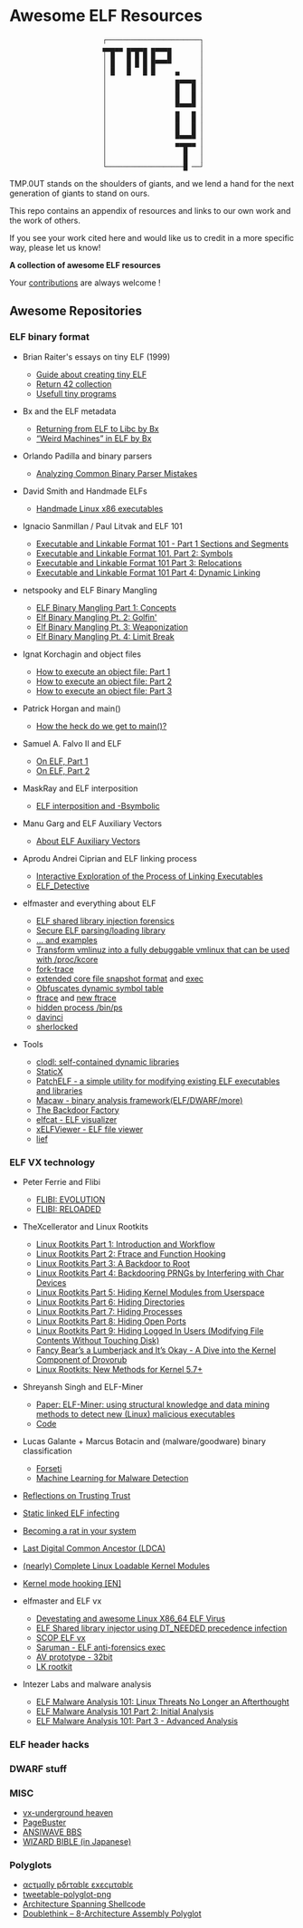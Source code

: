# Awesome ELF Resources

                           ┌───────────────────────┐                            
                           ▄▄▄▄▄ ▄▄▄▄▄ ▄▄▄▄▄       │                            
                           │ █   █ █ █ █   █       │                            
                           │ █   █ █ █ █▀▀▀▀       │                            
                           │ █   █   █ █     ▄     │                            
                           │                 ▄▄▄▄▄ │                            
                           │                 █   █ │                            
                           │                 █   █ │                            
                           │                 █▄▄▄█ │                            
                           │                 ▄   ▄ │                            
                           │                 █   █ │                            
                           │                 █   █ │                            
                           │                 █▄▄▄█ │                            
                           │                 ▄▄▄▄▄ │                            
                           │                   █   │                            
                           │                   █   │                            
                           └───────────────────█ ──┘ 

TMP.0UT stands on the shoulders of giants, and we lend a hand for the next generation of giants to stand on ours.

This repo contains an appendix of resources and links to our own work and the work of others.

If you see your work cited here and would like us to credit in a more specific way, please let us know!

**A collection of awesome ELF resources**

Your [contributions](contributing.md) are always welcome !

## Awesome Repositories

### ELF binary format

- Brian Raiter's essays on tiny ELF (1999)
  - [Guide about creating tiny ELF](https://www.muppetlabs.com/~breadbox/software/tiny/)
  - [Return 42 collection](https://www.muppetlabs.com/~breadbox/software/tiny/return42.html)
  - [Usefull tiny programs](https://www.muppetlabs.com/~breadbox/software/tiny/useful.html)

- Bx and the ELF metadata
  - [Returning from ELF to Libc by Bx](https://archive.org/details/Pocorgtfo00/page/n9/mode/1up?view=theater)
  - [“Weird Machines” in ELF by Bx](https://www.usenix.org/system/files/conference/woot13/woot13-shapiro.pdf)

- Orlando Padilla and binary parsers
  - [Analyzing Common Binary Parser Mistakes](http://www.uninformed.org/?v=all&a=12&t=txt)

- David Smith and Handmade ELFs
  - [Handmade Linux x86 executables](https://youtube.com/playlist?list=PLZCIHSjpQ12woLj0sjsnqDH8yVuXwTy3p)

- Ignacio Sanmillan / Paul Litvak and ELF 101
  - [Executable and Linkable Format 101 - Part 1 Sections and Segments](https://www.intezer.com/blog/research/executable-linkable-format-101-part1-sections-segments/)
  - [Executable and Linkable Format 101. Part 2: Symbols](https://www.intezer.com/blog/malware-analysis/executable-linkable-format-101-part-2-symbols/)
  - [Executable and Linkable Format 101 Part 3: Relocations](https://www.intezer.com/blog/malware-analysis/executable-and-linkable-format-101-part-3-relocations/)
  - [Executable and Linkable Format 101 Part 4: Dynamic Linking](https://www.intezer.com/blog/malware-analysis/executable-linkable-format-101-part-4-dynamic-linking/)

- netspooky and ELF Binary Mangling
  - [ELF Binary Mangling Part 1: Concepts](https://n0.lol/ebm/1.html)
  - [Elf Binary Mangling Pt. 2: Golfin'](https://n0.lol/ebm/2.html)
  - [Elf Binary Mangling Pt. 3: Weaponization](https://n0.lol/ebm/3.html)
  - [Elf Binary Mangling Pt. 4: Limit Break](https://n0.lol/ebm/4.html)

- Ignat Korchagin and object files
  - [How to execute an object file: Part 1](https://blog.cloudflare.com/how-to-execute-an-object-file-part-1/)
  - [How to execute an object file: Part 2](https://blog.cloudflare.com/how-to-execute-an-object-file-part-2/)
  - [How to execute an object file: Part 3](https://blog.cloudflare.com/how-to-execute-an-object-file-part-3/)

- Patrick Horgan and main()
  - [How the heck do we get to main()?](http://dbp-consulting.com/tutorials/debugging/linuxProgramStartup.html)

- Samuel A. Falvo II and ELF
  - [On ELF, Part 1](https://kestrelcomputer.github.io/kestrel/2018/01/29/on-elf)
  - [On ELF, Part 2](https://kestrelcomputer.github.io/kestrel/2018/02/01/on-elf-2)

- MaskRay and ELF interposition
  - [ELF interposition and -Bsymbolic](https://maskray.me/blog/2021-05-16-elf-interposition-and-bsymbolic)

- Manu Garg and ELF Auxiliary Vectors
  - [About ELF Auxiliary Vectors](https://articles.manugarg.com/aboutelfauxiliaryvectors.html)

- Aprodu Andrei Ciprian and ELF linking process
  - [Interactive Exploration of the Process of Linking Executables](https://github.com/Eteru/Elf-Detective---Bachelor-Paper/blob/master/thesis.pdf)
  - [ELF_Detective](https://github.com/Eteru/ELF-Detective)

- elfmaster and everything about ELF
  - [ELF shared library injection forensics](https://engineering.backtrace.io/2016-04-14-elf-shared-library-injection-forensics/)
  - [Secure ELF parsing/loading library](https://github.com/elfmaster/libelfmaster)
  - [... and examples](https://github.com/elfmaster/libelfmaster_examples)
  - [Transform vmlinuz into a fully debuggable vmlinux that can be used with /proc/kcore](https://github.com/elfmaster/kdress)
  - [fork-trace](https://github.com/elfmaster/fork_trace)
  - [extended core file snapshot format](https://github.com/elfmaster/ecfs) and [exec](https://github.com/elfmaster/ecfs_exec)
  - [Obfuscates dynamic symbol table](https://github.com/elfmaster/dsym_obfuscate)
  - [ftrace](https://github.com/elfmaster/ftrace) and [new ftrace](https://github.com/elfmaster/binflow)
  - [hidden process /bin/ps](https://github.com/elfmaster/taskverse)
  - [davinci](https://github.com/elfmaster/davinci)
  - [sherlocked](https://github.com/elfmaster/sherlocked)

- Tools
  - [clodl: self-contained dynamic libraries](https://github.com/tweag/clodl)
  - [StaticX ](https://github.com/JonathonReinhart/staticx)
  - [PatchELF - a simple utility for modifying existing ELF executables and libraries](https://github.com/NixOS/patchelf)
  - [Macaw - binary analysis framework(ELF/DWARF/more)](https://github.com/GaloisInc/macaw)
  - [The Backdoor Factory](https://github.com/Binject/backdoorfactory)
  - [elfcat - ELF visualizer](https://github.com/ruslashev/elfcat)
  - [xELFViewer - ELF file viewer](https://github.com/horsicq/XELFViewer)
  - [lief](https://github.com/lief-project/LIEF)

### ELF VX technology

- Peter Ferrie and Flibi
  - [FLIBI: EVOLUTION](http://pferrie.epizy.com/papers/flibi2.pdf?i=1)
  - [FLIBI: RELOADED](http://pferrie.epizy.com/papers/flibi3.pdf)

- TheXcellerator and Linux Rootkits
  - [Linux Rootkits Part 1: Introduction and Workflow](https://xcellerator.github.io/posts/linux_rootkits_01/)
  - [Linux Rootkits Part 2: Ftrace and Function Hooking](https://xcellerator.github.io/posts/linux_rootkits_02/)
  - [Linux Rootkits Part 3: A Backdoor to Root](https://xcellerator.github.io/posts/linux_rootkits_03/)
  - [Linux Rootkits Part 4: Backdooring PRNGs by Interfering with Char Devices](https://xcellerator.github.io/posts/linux_rootkits_04/)
  - [Linux Rootkits Part 5: Hiding Kernel Modules from Userspace](https://xcellerator.github.io/posts/linux_rootkits_05/)
  - [Linux Rootkits Part 6: Hiding Directories](https://xcellerator.github.io/posts/linux_rootkits_06/)
  - [Linux Rootkits Part 7: Hiding Processes](https://xcellerator.github.io/posts/linux_rootkits_07/)
  - [Linux Rootkits Part 8: Hiding Open Ports](https://xcellerator.github.io/posts/linux_rootkits_08/)
  - [Linux Rootkits Part 9: Hiding Logged In Users (Modifying File Contents Without Touching Disk)](https://xcellerator.github.io/posts/linux_rootkits_09/)
  - [Fancy Bear’s a Lumberjack and It’s Okay - A Dive into the Kernel Component of Drovorub](https://xcellerator.github.io/posts/linux_rootkits_10/)
  - [Linux Rootkits: New Methods for Kernel 5.7+](https://xcellerator.github.io/posts/linux_rootkits_11/)

- Shreyansh Singh and ELF-Miner
  - [Paper: ELF-Miner: using structural knowledge and data mining methods to detect new (Linux) malicious executables](https://link.springer.com/article/10.1007/s10115-011-0393-5)
  - [Code](https://github.com/shreyansh26/ELF-Miner)

- Lucas Galante + Marcus Botacin and (malware/goodware) binary classification
  - [Forseti](https://github.com/marcusbotacin/ELF.Classifier)
  - [Machine Learning for Malware Detection](https://github.com/marcusbotacin/ELF.Classifier/blob/master/paper/classifier.pdf)

- [Reflections on Trusting Trust](https://www.cs.cmu.edu/~rdriley/487/papers/Thompson_1984_ReflectionsonTrustingTrust.pdf)
- [Static linked ELF infecting](https://packetstormsecurity.com/files/34013/0x4553-Static_Infecting.html.html)
- [Becoming a rat in your system](https://devilinside.me/blogs/becoming-rat-your-system)
- [Last Digital Common Ancestor (LDCA)](https://github.com/mertyildiran/ldca/blob/master/linux_x86/dev.asm)
- [(nearly) Complete Linux Loadable Kernel Modules](http://www.ouah.org/LKM_HACKING.html)
- [Kernel mode hooking [EN]](https://is.muni.cz/el/fi/jaro2011/PV204/um/LinuxRootkits/sys_call_table_complete.htm)

- elfmaster and ELF vx
  - [Devestating and awesome Linux X86_64 ELF Virus](https://github.com/elfmaster/skeksi_virus)
  - [ELF Shared library injector using DT_NEEDED precedence infection](https://github.com/elfmaster/dt_infect)
  - [SCOP ELF vx](https://github.com/elfmaster/scop_virus_paper)
  - [Saruman - ELF anti-forensics exec](https://github.com/elfmaster/saruman)
  - [AV prototype - 32bit](https://github.com/elfmaster/avu32)
  - [LK rootkit](https://github.com/elfmaster/kprobe_rootkit)

- Intezer Labs and malware analysis
  - [ELF Malware Analysis 101: Linux Threats No Longer an Afterthought](https://www.intezer.com/blog/malware-analysis/elf-malware-analysis-101-linux-threats-no-longer-an-afterthought/)
  - [ELF Malware Analysis 101 Part 2: Initial Analysis](https://www.intezer.com/blog/malware-analysis/elf-malware-analysis-101-initial-analysis/)
  - [ELF Malware Analysis 101: Part 3 - Advanced Analysis](https://www.intezer.com/blog/malware-analysis/elf-malware-analysis-101-part-3-advanced-analysis/)

### ELF header hacks

### DWARF stuff

### MISC

- [vx-underground heaven](https://www.vx-underground.org/archive/VxHeaven/lib/vsp44.html)
- [PageBuster](https://rev.ng/blog/pagebuster/post.html)
- [ANSIWAVE BBS](https://ansiwave.net/)
- [WIZARD BIBLE (in Japanese)](https://wizardbible.github.io/)

### Polyglots

- [αcτµαlly pδrταblε εxεcµταblε](https://justine.lol/ape.html)
- [tweetable-polyglot-png](https://github.com/DavidBuchanan314/tweetable-polyglot-png)
- [Architecture Spanning Shellcode](http://phrack.org/issues/57/14.html#article)
- [Doublethink – 8-Architecture Assembly Polyglot](https://www.robertxiao.ca/hacking/defcon2018-assembly-polyglot/)
